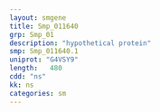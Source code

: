 ```yaml
---
layout: smgene
title: Smp_011640
grp: Smp_01
description: "hypothetical protein"
smp: Smp_011640.1
uniprot: "G4VSY9"
length:   480
cdd: "ns"
kk: ns
categories: sm
---
```

